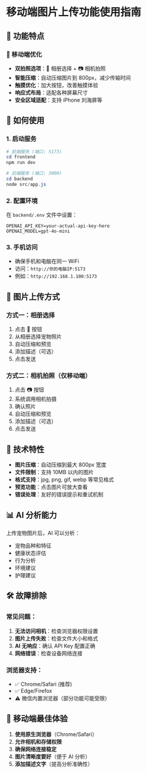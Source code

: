 # 移动端图片上传功能使用指南

## 🚀 功能特点

### 📱 移动端优化

- **双拍照选项**：📁 相册选择 + 📷 相机拍照
- **智能压缩**：自动压缩图片到 800px，减少传输时间
- **触摸优化**：加大按钮，改善触摸体验
- **响应式布局**：适配各种屏幕尺寸
- **安全区域适配**：支持 iPhone 刘海屏等

## 🎯 如何使用

### 1. 启动服务

```powershell
# 前端服务 (端口: 5173)
cd frontend
npm run dev

# 后端服务 (端口: 3000)
cd backend
node src/app.js
```

### 2. 配置环境

在 `backend/.env` 文件中设置：

```env
OPENAI_API_KEY=your-actual-api-key-here
OPENAI_MODEL=gpt-4o-mini
```

### 3. 手机访问

- 确保手机和电脑在同一 WiFi
- 访问：`http://你的电脑IP:5173`
- 例如：`http://192.168.1.100:5173`

## 📸 图片上传方式

### 方式一：相册选择

1. 点击 📁 按钮
2. 从相册选择宠物照片
3. 自动压缩和预览
4. 添加描述（可选）
5. 点击发送

### 方式二：相机拍照（仅移动端）

1. 点击 📷 按钮
2. 系统调用相机拍摄
3. 确认照片
4. 自动压缩和预览
5. 添加描述（可选）
6. 点击发送

## 🔧 技术特性

- **图片压缩**：自动压缩到最大 800px 宽度
- **文件限制**：支持 10MB 以内的图片
- **格式支持**：jpg, png, gif, webp 等常见格式
- **预览功能**：点击图片可放大查看
- **错误处理**：友好的错误提示和重试机制

## 📊 AI 分析能力

上传宠物图片后，AI 可以分析：

- 宠物品种和特征
- 健康状态评估
- 行为分析
- 环境建议
- 护理建议

## 🛠️ 故障排除

### 常见问题：

1. **无法访问相机**：检查浏览器权限设置
2. **图片上传失败**：检查文件大小和格式
3. **AI 无响应**：确认 API Key 配置正确
4. **网络错误**：检查设备网络连接

### 浏览器支持：

- ✅ Chrome/Safari (推荐)
- ✅ Edge/Firefox
- ⚠️ 微信内置浏览器（部分功能可能受限）

## 📲 移动端最佳体验

1. **使用原生浏览器**（Chrome/Safari）
2. **允许相机和存储权限**
3. **确保网络连接稳定**
4. **图片清晰度要好**（便于 AI 分析）
5. **添加描述文字**（提高分析准确性）
